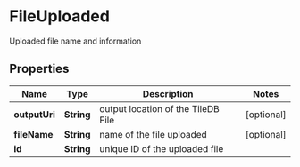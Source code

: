 

# FileUploaded

Uploaded file name and information

## Properties

Name | Type | Description | Notes
------------ | ------------- | ------------- | -------------
**outputUri** | **String** | output location of the TileDB File |  [optional]
**fileName** | **String** | name of the file uploaded |  [optional]
**id** | **String** | unique ID of the uploaded file | 



